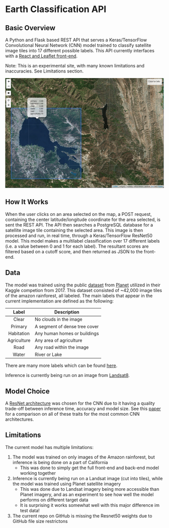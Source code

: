 # Earth Classification API

## Basic Overview

A Python and Flask based REST API that serves a Keras/TensorFlow Convolutional Neural Network (CNN) model
trained to classify satellite image tiles into 17 different possible labels.
This API currently interfaces with a [React and Leaflet front-end](https://github.com/conlamon/varianceEarth).

Note: This is an experimental site, with many known limitations and inaccuracies. See Limitations section.

![Site](https://github.com/conlamon/varianceEarth/blob/master/media/variancearth.png)


## How It Works

When the user clicks on an area selected on the map, a POST request, containing the center latitude/longitude coordinate
for the area selected, is sent the REST API. The API then searches a PostgreSQL database for a satellite image tile
containing the selected area. This image is then processed and run, in real time, through a Keras/TensorFlow ResNet50
model. This model makes a multilabel classification over 17 different labels (i.e. a value between 0 and 1 for each label).
The resultant scores are filtered based on a cutoff score, and then returned as JSON to the front-end.

## Data

The model was trained using the public [dataset](https://www.kaggle.com/c/planet-understanding-the-amazon-from-space/data)
from [Planet](https://api.planet.com.) utilized in their Kaggle competion from 2017.
This dataset consisted of ~42,000 image tiles of the amazon rainforest, all labeled.
The main labels that appear in the current implementation are defined as the following:

| Label       | Description
| :-------------: |-------------|
|   Clear    | No clouds in the image |
| Primary      | A segment of dense tree cover |
| Habitation | Any human homes or buildings |
| Agriculture | Any area of agriculture |
| Road | Any road within the image |
| Water | River or Lake |

There are many more labels which can be found [here](https://www.kaggle.com/c/planet-understanding-the-amazon-from-space/data).

Inference is currently being run on an image from [Landsat8](https://www.usgs.gov/products/data-and-tools/real-time-data/remote-land-sensing-and-landsat).
## Model Choice

A [ResNet architecture](https://arxiv.org/abs/1512.03385) was chosen for the CNN due to it having a
quality trade-off between inference time, accuracy and model size. See this [paper](https://arxiv.org/pdf/1605.07678.pdf)
for a comparison on all of these traits for the most common CNN architectures.

## Limitations

The current model has multiple limitations:

1. The model was trained on only images of the Amazon rainforest, but inference is being done on a part of California
    - This was done to simply get the full front-end and back-end model working together
2. Inference is currently being run on a Landsat image (cut into tiles), while the model was trained using Planet satellite imagery
    - This was done due to Landsat imagery being more accessible than Planet imagery, and as an experiment
    to see how well the model performs on different target data
    - It is surprising it works somewhat well with this major difference im test data!
3. The current repo on GitHub is missing the Resnet50 weights due to GitHub file size restrictons
